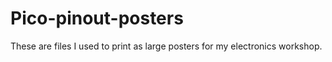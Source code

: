 # Pico-pinout-posters
These are files I used to print as large posters for my electronics workshop.
